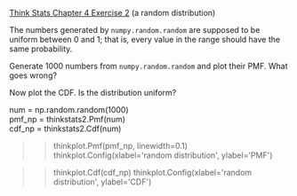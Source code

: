 [Think Stats Chapter 4 Exercise 2](http://greenteapress.com/thinkstats2/html/thinkstats2005.html#toc41) (a random distribution)

The numbers generated by `numpy.random.random` are supposed to be uniform between 0 and 1; that is, every value in the range should have the same probability.

Generate 1000 numbers from `numpy.random.random` and plot their PMF.  What goes wrong?

Now plot the CDF. Is the distribution uniform?

>> 
num = np.random.random(1000) <br>
pmf_np = thinkstats2.Pmf(num) <br>
cdf_np = thinkstats2.Cdf(num) <br>

>> thinkplot.Pmf(pmf_np, linewidth=0.1)
thinkplot.Config(xlabel='random distribution', ylabel='PMF') <br>

>> thinkplot.Cdf(cdf_np)
thinkplot.Config(xlabel='random distribution', ylabel='CDF') <br>
